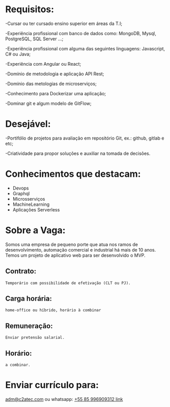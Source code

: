 # Requisitos:

-Cursar ou ter cursado ensino superior em áreas da T.I;

-Experiência profissional com banco de dados como: MongoDB, Mysql, PostgreSQL, SQL Server ...;

-Experiência profissional com alguma das seguintes linguagens: Javascript, C# ou Java;

-Experiência com Angular ou React;

-Domínio de metodologia e aplicação API Rest;

-Domínio das metologias de microserviços;

-Conhecimento para Dockerizar uma aplicação;

-Dominar git e algum modelo de GitFlow;

# Desejável:

-Portifólio de projetos para avaliação em repositório Git, ex.: github, gitlab e etc;

-Criatividade para propor soluções e auxiliar na tomada de decisões.

# Conhecimentos que destacam:

- Devops
- Graphql
- Microsserviços
- MachineLearning
- Aplicações Serverless

# Sobre a Vaga:

Somos uma empresa de pequeno porte que atua nos ramos de desenvolvimento, automação comercial e industrial há mais de 10 anos. 
Temos um projeto de aplicativo web para ser desenvolvido o MVP.

## Contrato: 
    Temporário com possibilidade de efetivação (CLT ou PJ).

## Carga horária: 
    home-office ou híbrido, horário à combinar

## Remuneração: 
    Enviar pretensão salarial.

## Horário: 
    a combinar.

# Enviar currículo para:
adm@c2atec.com ou whatsapp: [+55 85 996909312 link](https://api.whatsapp.com/send?phone=5585996909312)
